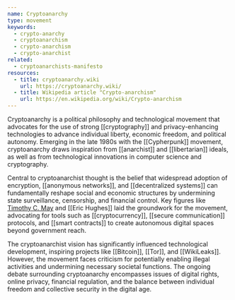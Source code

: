 ```yaml
---
name: Cryptoanarchy
type: movement
keywords:
  - crypto-anarchy
  - cryptoanarchism
  - crypto-anarchism
  - crypto-anarchist
related:
  - cryptoanarchists-manifesto
resources:
  - title: cryptoanarchy.wiki
    url: https://cryptoanarchy.wiki/
  - title: Wikipedia article "Crypto-anarchism"
    url: https://en.wikipedia.org/wiki/Crypto-anarchism
---
```


Cryptoanarchy is a political philosophy and technological movement that advocates for the use of strong [[cryptography]] and privacy-enhancing technologies to advance individual liberty, economic freedom, and political autonomy. Emerging in the late 1980s with the [[Cypherpunk]] movement, cryptoanarchy draws inspiration from [[anarchist]] and [[libertarian]] ideals, as well as from technological innovations in computer science and cryptography.

Central to cryptoanarchist thought is the belief that widespread adoption of encryption, [[anonymous networks]], and [[decentralized systems]] can fundamentally reshape social and economic structures by undermining state surveillance, censorship, and financial control. Key figures like [Timothy C. May](/p/timothy-c-may) and [[Eric Hughes]] laid the groundwork for the movement, advocating for tools such as [[cryptocurrency]], [[secure communication]] protocols, and [[smart contracts]] to create autonomous digital spaces beyond government reach.

The cryptoanarchist vision has significantly influenced technological development, inspiring projects like [[Bitcoin]], [[Tor]], and [[WikiLeaks]]. However, the movement faces criticism for potentially enabling illegal activities and undermining necessary societal functions. The ongoing debate surrounding cryptoanarchy encompasses issues of digital rights, online privacy, financial regulation, and the balance between individual freedom and collective security in the digital age.